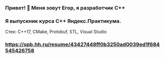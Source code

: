 ### Привет! 👋 Меня зовут Егор, я разработчик С++
### Я выпускник курса С++ Яндекс.Практикума.
Стек:
С++17, CMake, Protobuf, STL, Visual Studio
### https://spb.hh.ru/resume/43427448ff0b3250ad0039ed1f684545426758
